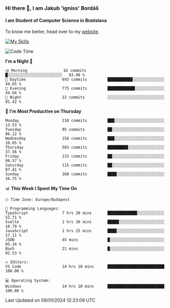 ### Hi there 👋, I am Jakub 'igniss' Bordáš

#### I am Student of Computer Science in Bratislava
To know me better, head over to my [website](https://bordas.sk).

[![My Skills](https://skillicons.dev/icons?i=js,html,css,figma,svelte,java,kotlin,python,postgresql,typescript,nest,nodejs)](https://bordas.sk)


<!--START_SECTION:waka-->
![Code Time](http://img.shields.io/badge/Code%20Time-1%2C336%20hrs%2031%20mins-blue)

**I'm a Night 🦉** 

```text
🌞 Morning                62 commits          █░░░░░░░░░░░░░░░░░░░░░░░░   03.99 % 
🌆 Daytime                693 commits         ███████████░░░░░░░░░░░░░░   44.65 % 
🌃 Evening                775 commits         ████████████░░░░░░░░░░░░░   49.94 % 
🌙 Night                  22 commits          ░░░░░░░░░░░░░░░░░░░░░░░░░   01.42 % 
```
📅 **I'm Most Productive on Thursday** 

```text
Monday                   210 commits         ███░░░░░░░░░░░░░░░░░░░░░░   13.53 % 
Tuesday                  95 commits          ██░░░░░░░░░░░░░░░░░░░░░░░   06.12 % 
Wednesday                156 commits         ███░░░░░░░░░░░░░░░░░░░░░░   10.05 % 
Thursday                 583 commits         █████████░░░░░░░░░░░░░░░░   37.56 % 
Friday                   133 commits         ██░░░░░░░░░░░░░░░░░░░░░░░   08.57 % 
Saturday                 115 commits         ██░░░░░░░░░░░░░░░░░░░░░░░   07.41 % 
Sunday                   260 commits         ████░░░░░░░░░░░░░░░░░░░░░   16.75 % 
```


📊 **This Week I Spent My Time On** 

```text
🕑︎ Time Zone: Europe/Budapest

💬 Programming Languages: 
TypeScript               7 hrs 28 mins       █████████████░░░░░░░░░░░░   52.71 % 
Svelte                   2 hrs 39 mins       █████░░░░░░░░░░░░░░░░░░░░   18.79 % 
JavaScript               2 hrs 25 mins       ████░░░░░░░░░░░░░░░░░░░░░   17.11 % 
JSON                     45 mins             █░░░░░░░░░░░░░░░░░░░░░░░░   05.34 % 
Bash                     21 mins             █░░░░░░░░░░░░░░░░░░░░░░░░   02.53 % 

🔥 Editors: 
VS Code                  14 hrs 10 mins      █████████████████████████   100.00 % 

💻 Operating System: 
Windows                  14 hrs 10 mins      █████████████████████████   100.00 % 
```


 Last Updated on 09/01/2024 12:23:09 UTC
<!--END_SECTION:waka-->
